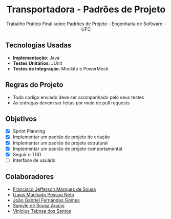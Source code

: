 <h1 align="center">Transportadora - Padrões de Projeto</h1>

<p align="center">
  Trabalho Prático Final sobre Padrões de Projeto - Engenharia de Software - UFC
</p>

## Tecnologias Usadas
- **Implementação**: Java
- **Testes Unitários**: JUnit
- **Testes de Integração**: Mockito e PowerMock

## Regras do Projeto
- Todo código enviado deve ser acompanhado pelo seus testes
- As entregas devem ser feitas por meio de pull requests

## Objetivos
- [x] Sprint Planning
- [x] Implementar um padrão de projeto de criação
- [x] Implementar um padrão de projeto estrutural
- [x] Implementar um padrão de projeto comportamental
- [x] Seguir o TDD
- [ ] Interface de usuário

## Colaboradores
- [Francisco Jefferson Marques de Sousa](https://github.com/Jefferson-marques01)
- [Izaias Machado Pessoa Neto](https://github.com/izaiasmachado)
- [João Gabriel Fernandes Gomes](https://github.com/ImoddedBorderlands)
- [Samyle de Sousa Araújo](https://github.com/samylesousa)
- [Vinícius Tabosa dos Santos](https://github.com/ViniciusTabosa)
